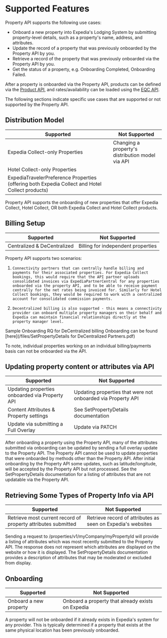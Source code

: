 # Supported Features

Property API supports the following use cases:

- Onboard a new property into Expedia's Lodging System by submitting property-level details, such as a property's name, address, and attributes.
- Update the record of a property that was previously onboarded by the Property API by you.
- Retrieve a record of the property that was previously onboarded via the Property API by you.
- Get the status of a property, e.g. Onboarding Completed, Onboarding Failed.

After a property is onboarded via the Property API, products can be defined via the [Product API](../product-api/quick-start.html), and rates/availability can be loaded using the [EQC API](/apis/availability-rates-restrictions-booking-and-reservations/eqc-api/reference.html).

The following sections indicate specific use cases that are supported or not supported by the Property API.

## Distribution Model

| Supported   | Not Supported |
| ---------   | ------------- |
| Expedia Collect-only Properties | Changing a property's distribution model via API |
| Hotel Collect-only Properties | |
| ExpediaTravelerPreference Properties (offering both Expedia Collect and Hotel Collect products) | |

Property API supports the onboarding of new properties that offer Expedia Collect, Hotel Collect, OR both Expedia Collect and Hotel Collect products. 

## Billing Setup

| Supported   | Not Supported |
| ---------   | ------------- |
| Centralized & DeCentralized | Billing for independent properties |

Property API supports two scenarios:

1)     Connectivity partners that can centrally handle billing and payments for their associated properties. For Expedia Collect bookings, this would require that the API partner uploads consolidated invoices via ExpediaPartnerCentral for any properties onboarded via the property API, and to be able to receive payment centrally for the net rates being invoiced for. Similarly for Hotel Collect bookings, they would be required to work with a centralized account for consolidated commission payments.

2)     Decentralized billing is also supported - this means a connectivity provider can onboard multiple property managers on their behalf and Expedia can maintain financial relationships directly at the property manager level.
Sample Onboarding RQ for DeCentralized billing Onboarding can be found [here](/files/SetPropertyDetails for DeCentralized Partners.pdf)

To note, individual properties working on an individual billing/payments basis can not be onboarded via the API.

## Updating property content or attributes via API

| Supported            | Not Supported |
| ---------            | ------------- |
| Updating properties onboarded via Property API | Updating properties that were not onboarded via Property API |
| Content Attributes & Property settings         | See SetPropertyDetails documentation |
| Update via submitting a Full Overlay           | Update via PATCH         |

After onboarding a property using the Property API, many of the attributes submitted via onboarding can be updated by sending a full overlay update to the Property API.  The Property API cannot be used to update properties that were onboarded by methods other than the Property API.  After initial onboarding by the Property API some updates, such as latitude/longitude, will be accepted by the Property API but not processed.  See the SetPropertyDetails documentation for a listing of attributes that are not updatable via the Property API.

## Retrieving Some Types of Property Info via API

| Supported | Not Supported |
| --------- | ------------- |
| Retrieve most current record of property attributes submitted | Retrieve record of attributes as seen on Expedia's websites |

Sending a request to /properties/v1/myCompany/myPropertyId will provide a listing of attributes which was most recently submitted to the Property API.  The response does not represent which attributes are displayed on the website or how it is displayed.  The SetPropertyDetails documentation provides a description of attributes that may be moderated or excluded from display.


## Onboarding

| Supported | Not Supported |
| --------- | ------------- |
| Onboard a new property | Onboard a property that already exists on Expedia |

A property will not be onboarded if it already exists in Expedia's system for any provider.  This is typically determined if a property that exists at the same physical location has been previously onboarded.
